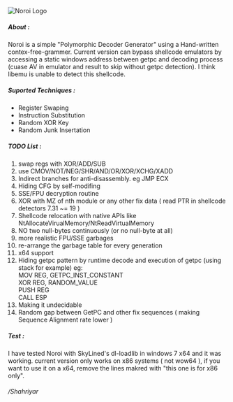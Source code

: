 ![](https://raw.githubusercontent.com/shjalayeri/Noroi/master/noroi_logo.png "Noroi Logo")
##### About :
Noroi is a simple "Polymorphic Decoder Generator" using a Hand-written contex-free-grammer. Current version can bypass shellcode emulators by accessing a static windows address between getpc and decoding process (cuase AV in emulator and result to skip without getpc detection). I think libemu is unable to detect this shellcode. 

##### Suported Techniques :
* Register Swaping
* Instruction Substitution
* Random XOR Key
* Random Junk Insertation

##### TODO List :
1. swap regs with XOR/ADD/SUB
2. use CMOV/NOT/NEG/SHR/AND/OR/XOR/XCHG/XADD
3. Indirect branches for anti-disassembly. eg JMP ECX
4. Hiding CFG by self-modifing
5. SSE/FPU decryption routine
6. XOR with MZ of nth module or any other fix data ( read PTR in shellcode detectors 7.31 ~= 19 )
7. Shellcode relocation with native APIs like NtAllocateVirualMemory/NtReadVirtualMemory
8. NO two null-bytes continuously (or no null-byte at all)
9. more realistic FPU/SSE garbages
10. re-arrange the garbage table for every generation
11. x64 support
12. Hiding getpc pattern by runtime decode and execution of getpc (using stack for example) eg:  
    MOV REG, GETPC_INST_CONSTANT  
    XOR REG, RANDOM_VALUE  
    PUSH REG  
    CALL ESP  
    <REST OF CODE>
13. Making it undecidable
14. Random gap between GetPC and other fix sequences ( making Sequence Alignment rate lower )

##### Test :
I have tested Noroi with SkyLined's dl-loadlib in windows 7 x64 and it was working. current version only works on x86 systems ( not wow64 ), if you want to use it on a x64, remove the lines makred with "this one is for x86 only".  

###### /Shahriyar

